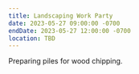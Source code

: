 ```yaml
---
title: Landscaping Work Party
date: 2023-05-27 09:00:00 -0700
endDate: 2023-05-27 12:00:00 -0700
location: TBD
---
```


Preparing piles for wood chipping.
